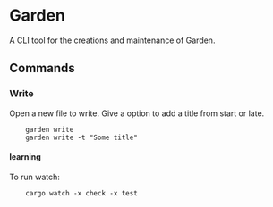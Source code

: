 # Garden

A CLI tool for the creations and maintenance of Garden.

## Commands

### Write

Open a new file to write. Give a option to add a title from start or late.

```shell
    garden write
    garden write -t "Some title"
```

#### learning

To run watch: 

```shell
    cargo watch -x check -x test
```